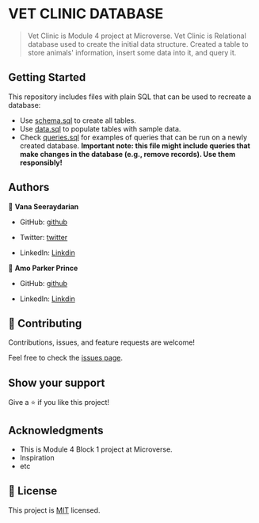 # VET CLINIC DATABASE

> Vet Clinic is Module 4 project at Microverse. Vet Clinic is Relational database used to create the initial data structure. Created a table to store animals' information, insert some data into it, and query it.


## Getting Started

This repository includes files with plain SQL that can be used to recreate a database:

- Use [schema.sql](./schema.sql) to create all tables.
- Use [data.sql](./data.sql) to populate tables with sample data.
- Check [queries.sql](./queries.sql) for examples of queries that can be run on a newly created database. **Important note: this file might include queries that make changes in the database (e.g., remove records). Use them responsibly!**


## Authors

👤 **Vana Seeraydarian**

- GitHub: [github](https://github.com/VSeray)

- Twitter: [twitter](https://twitter.com/home)

- LinkedIn: [Linkdin](https://www.linkedin.com/in/vana-seraydarian-936687191/?lipi=urn%3Ali%3Apage%3Ad_flagship3_feed%3BNyso4dw6Tz6UBL%2Fqkjvtvw%3D%3D)

👤 **Amo Parker Prince**

- GitHub: [github](https://github.com/mrparkersson)

- LinkedIn: [Linkdin](https://www.linkedin.com/in/amopp/)


## 🤝 Contributing

Contributions, issues, and feature requests are welcome!

Feel free to check the [issues page](https://github.com/VSeray/Vet-Clinic-Database/issues).

## Show your support

Give a ⭐️ if you like this project!

## Acknowledgments

- This is Module 4 Block 1 project at Microverse.
- Inspiration
- etc

## 📝 License

This project is [MIT](https://github.com/microverseinc/readme-template/blob/master/MIT.md) licensed.
